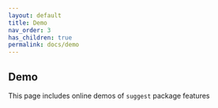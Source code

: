 ```yaml
---
layout: default
title: Demo
nav_order: 3
has_children: true
permalink: docs/demo
---
```


## Demo

This page includes online demos of `suggest` package features
